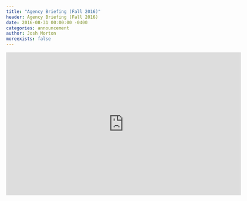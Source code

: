 ```yaml
---
title: "Agency Briefing (Fall 2016)"
header: Agency Briefing (Fall 2016)
date: 2016-08-31 00:00:00 -0400
categories: announcement
author: Josh Morton
moreexists: false
---
```

<!-- embedded slides should have width="640" height="389" -->
<div class="has-text-centered" style="width:100%;"><iframe src="https://docs.google.com/presentation/d/1cCJHg2nHhkgTiQPwxcGt6jq8L5zrMeIM6kw9BpXmlFc/embed?start=false&loop=false&delayms=3000" frameborder="0" width="640" height="389" allowfullscreen="true" mozallowfullscreen="true" webkitallowfullscreen="true"></iframe></div>
